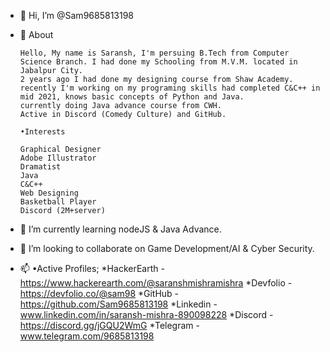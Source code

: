 - 👋 Hi, I’m @Sam9685813198
- 👀 About

      Hello, My name is Saransh, I'm persuing B.Tech from Computer Science Branch. I had done my Schooling from M.V.M. located in Jabalpur City.
      2 years ago I had done my designing course from Shaw Academy. recently I'm working on my programing skills had completed C&C++ in mid 2021, knows basic concepts of Python and Java.
      currently doing Java advance course from CWH.
      Active in Discord (Comedy Culture) and GitHub.

      •Interests

      Graphical Designer 
      Adobe Illustrator
      Dramatist
      Java
      C&C++
      Web Designing
      Basketball Player
      Discord (2M+server)
- 🌱 I’m currently learning nodeJS & Java Advance.
- 💞️ I’m looking to collaborate on  Game Development/AI & Cyber Security.
- 📫 •Active Profiles;
      *HackerEarth - https://www.hackerearth.com/@saranshmishramishra
      *Devfolio    - https://devfolio.co/@sam98
      *GitHub      - https://github.com/Sam9685813198
      *Linkedin    - www.linkedin.com/in/saransh-mishra-890098228
      *Discord     - https://discord.gg/jGQU2WmG
      *Telegram    - www.telegram.com/9685813198

<!---
Sam9685813198/Sam9685813198 is a ✨ special ✨ repository because its `README.md` (this file) appears on your GitHub profile.
You can click the Preview link to take a look at your changes.
--->
